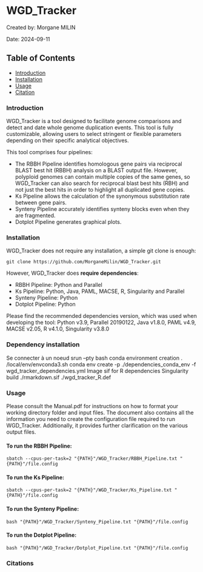 # WGD_Tracker
Created by: Morgane MILIN

Date: 2024-09-11

## Table of Contents
- [Introduction](#introduction)
- [Installation](#installation)
- [Usage](#usage)
- [Citation](#citation)

### Introduction
WGD_Tracker is a tool designed to facilitate genome comparisons and detect and date whole genome duplication events. This tool is fully customizable, allowing users to select stringent or flexible parameters depending on their specific analytical objectives.

This tool comprises four pipelines:
* The RBBH Pipeline identifies homologous gene pairs via reciprocal BLAST best hit (RBBH) analysis on a BLAST output file. However, polyploid genomes can contain multiple copies of the same genes, so WGD_Tracker can also search for reciprocal blast best hits (RBH) and not just the best hits in order to highlight all duplicated gene copies.
* Ks Pipeline allows the calculation of the synonymous substitution rate between gene pairs.
* Synteny Pipeline accurately identifies synteny blocks even when they are fragmented.
* Dotplot Pipeline generates graphical plots.

### Installation 
WGD_Tracker does not require any installation, a simple git clone is enough:

	git clone https://github.com/MorganeMilin/WGD_Tracker.git 

However, WGD_Tracker does **require dependencies**:
- RBBH Pipeline: Python and Parallel
- Ks Pipeline: Python, Java, PAML, MACSE, R, Singularity and Parallel
- Synteny Pipeline: Python
- Dotplot Pipeline: Python

Please find the recommended dependencies version, which was used when developing the tool: Python v3.9, Parallel 20190122, Java v1.8.0, PAML v4.9, MACSE v2.05, R v4.1.0, Singularity v3.8.0

### Dependency installation

Se connecter à un noeud 
	srun –pty bash
conda environment creation 
	. /local/env/envconda3.sh
	conda env create -p ./dependencies_conda_env -f wgd_tracker_dependencies.yml
Image sif for R dependencies 
	Singularity build ./rmarkdown.sif ./wgd_tracker_R.def

### Usage
Please consult the Manual.pdf for instructions on how to format your working directory folder and input files. The document also contains all the information you need to create the configuration file required to run WGD_Tracker. Additionally, it provides further clarification on the various output files.

#### To run the RBBH Pipeline:
	sbatch --cpus-per-task=2 "{PATH}"/WGD_Tracker/RBBH_Pipeline.txt "{PATH}"/file.config

#### To run the Ks Pipeline:
 	sbatch --cpus-per-task=2 "{PATH}"/WGD_Tracker/Ks_Pipeline.txt "{PATH}"/file.config

#### To run the Synteny Pipeline:
  	bash "{PATH}"/WGD_Tracker/Synteny_Pipeline.txt "{PATH}"/file.config

#### To run the Dotplot Pipeline:
   	bash "{PATH}"/WGD_Tracker/Dotplot_Pipeline.txt "{PATH}"/file.config

### Citations

